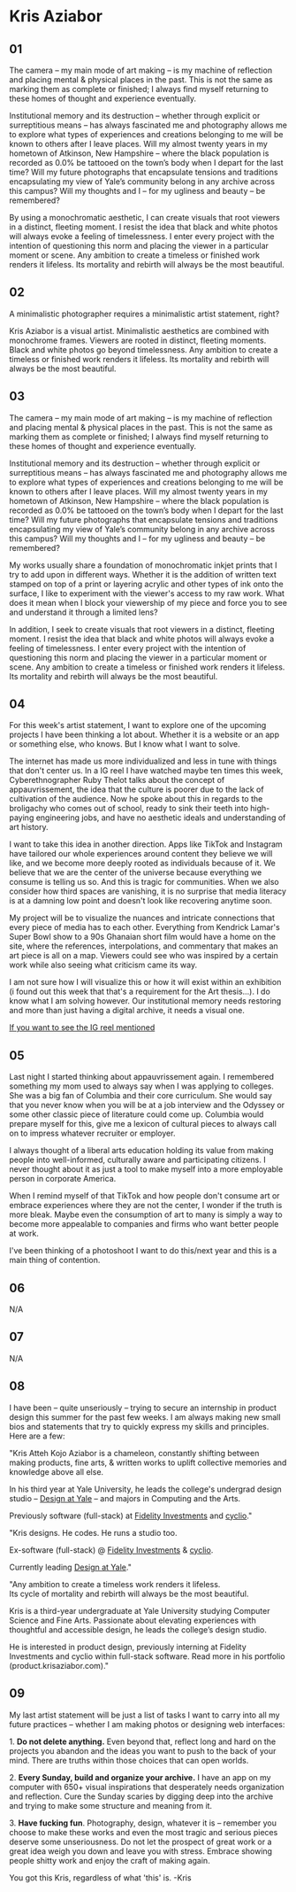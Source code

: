 # Kris Aziabor

## 01

The camera – my main mode of art making – is my machine of reflection and placing mental & physical places in the past. This is not the same as marking them as complete or finished; I always find myself returning to these homes of thought and experience eventually.

Institutional memory and its destruction – whether through explicit or surreptitious means – has always fascinated me and photography allows me to explore what types of experiences and creations belonging to me will be known to others after I leave places. Will my almost twenty years in my hometown of Atkinson, New Hampshire – where the black population is recorded as 0.0% be tattooed on the town’s body when I depart for the last time? Will my future photographs that encapsulate tensions and traditions encapsulating my view of Yale’s community belong in any archive across this campus? Will my thoughts and I – for my ugliness and beauty – be remembered?

By using a monochromatic aesthetic, I can create visuals that root viewers in a distinct, fleeting moment. I resist the idea that black and white photos will always evoke a feeling of timelessness. I enter every project with the intention of questioning this norm and placing the viewer in a particular moment or scene. Any ambition to create a timeless or finished work renders it lifeless. Its mortality and rebirth will always be the most beautiful.

## 02

A minimalistic photographer requires a minimalistic artist statement, right?

Kris Aziabor is a visual artist. Minimalistic aesthetics are combined with monochrome frames. Viewers are rooted in distinct, fleeting moments. Black and white photos go beyond timelessness. Any ambition to create a timeless or finished work renders it lifeless. Its mortality and rebirth will always be the most beautiful.

## 03

The camera – my main mode of art making – is my machine of reflection and placing mental & physical places in the past. This is not the same as marking them as complete or finished; I always find myself returning to these homes of thought and experience eventually.

Institutional memory and its destruction – whether through explicit or surreptitious means – has always fascinated me and photography allows me to explore what types of experiences and creations belonging to me will be known to others after I leave places. Will my almost twenty years in my hometown of Atkinson, New Hampshire – where the black population is recorded as 0.0% be tattooed on the town’s body when I depart for the last time? Will my future photographs that encapsulate tensions and traditions encapsulating my view of Yale’s community belong in any archive across this campus? Will my thoughts and I – for my ugliness and beauty – be remembered?

My works usually share a foundation of monochromatic inkjet prints that I try to add upon in different ways. Whether it is the addition of written text stamped on top of a print or layering acrylic and other types of ink onto the surface, I like to experiment with the viewer's access to my raw work. What does it mean when I block your viewership of my piece and force you to see and understand it through a limited lens?

In addition, I seek to create visuals that root viewers in a distinct, fleeting moment. I resist the idea that black and white photos will always evoke a feeling of timelessness. I enter every project with the intention of questioning this norm and placing the viewer in a particular moment or scene. Any ambition to create a timeless or finished work renders it lifeless. Its mortality and rebirth will always be the most beautiful.

## 04

For this week's artist statement, I want to explore one of the upcoming projects I have been thinking a lot about. Whether it is a website or an app or something else, who knows. But I know what I want to solve.

The internet has made us more individualized and less in tune with things that don't center us. In a IG reel I have watched maybe ten times this week, Cyberethnographer Ruby Thelot talks about the concept of appauvrissement, the idea that the culture is poorer due to the lack of cultivation of the audience. Now he spoke about this in regards to the broligachy who comes out of school, ready to sink their teeth into high-paying engineering jobs, and have no aesthetic ideals and understanding of art history.

I want to take this idea in another direction. Apps like TikTok and Instagram have tailored our whole experiences around content they believe we will like, and we become more deeply rooted as individuals because of it. We believe that we are the center of the universe because everything we consume is telling us so. And this is tragic for communities. When we also consider how third spaces are vanishing, it is no surprise that media literacy is at a damning low point and doesn't look like recovering anytime soon.

My project will be to visualize the nuances and intricate connections that every piece of media has to each other. Everything from Kendrick Lamar's Super Bowl show to a 90s Ghanaian short film would have a home on the site, where the references, interpolations, and commentary that makes an art piece is all on a map. Viewers could see who was inspired by a certain work while also seeing what criticism came its way.

I am not sure how I will visualize this or how it will exist within an exhibition (i found out this week that that's a requirement for the Art thesis...). I do know what I am solving however. Our institutional memory needs restoring and more than just having a digital archive, it needs a visual one.

[If you want to see the IG reel mentioned](https://www.instagram.com/reel/DCZQyBbRY_z/?igsh=N2dtM3N4eGQ1dDRi)

## 05

Last night I started thinking about appauvrissement again. I remembered something my mom used to always say when I was applying to colleges. She was a big fan of Columbia and their core curriculum. She would say that you never know when you will be at a job interview and the Odyssey or some other classic piece of literature could come up. Columbia would prepare myself for this, give me a lexicon of cultural pieces to always call on to impress whatever recruiter or employer.

I always thought of a liberal arts education holding its value from making people into well-informed, culturally aware and participating citizens. I never thought about it as just a tool to make myself into a more employable person in corporate America.

When I remind myself of that TikTok and how people don't consume art or embrace experiences where they are not the center, I wonder if the truth is more bleak. Maybe even the consumption of art to many is simply a way to become more appealable to companies and firms who want better people at work.

I've been thinking of a photoshoot I want to do this/next year and this is a main thing of contention.

## 06

N/A

## 07

N/A

## 08

I have been – quite unseriously – trying to secure an internship in product design this summer for the past few weeks. I am always making new small bios and statements that try to quickly express my skills and principles. Here are a few:

"Kris Atteh Kojo Aziabor is a chameleon, constantly shifting between making products, fine arts, & written works to uplift collective memories and knowledge above all else.

In his third year at Yale University, he leads the college's undergrad design studio – [Design at Yale](https://designatyale.com/) – and majors in Computing and the Arts.

Previously software (full-stack) at [Fidelity Investments](https://www.fidelity.com/) and [cyclio](https://cyclio.webflow.io/)."

"Kris designs. He codes. He runs a studio too.

Ex-software (full-stack) @ [Fidelity Investments](https://fidelity.com/) & [cyclio](https://cyclio.webflow.io/).

Currently leading [Design at Yale](https://designatyale.com/)."

"Any ambition to create a timeless work renders it lifeless.  
Its cycle of mortality and rebirth will always be the most beautiful.  
  
Kris is a third-year undergraduate at Yale University studying Computer Science and Fine Arts. Passionate about elevating experiences with thoughtful and accessible design, he leads the college’s design studio.  
  
He is interested in product design, previously interning at Fidelity Investments and cyclio within full-stack software. Read more in his portfolio (product.krisaziabor.com)."

## 09

My last artist statement will be just a list of tasks I want to carry into all my future practices – whether I am making photos or designing web interfaces:

1. **Do not delete anything.** Even beyond that, reflect long and hard on the projects you abandon and the ideas you want to push to the back of your mind. There are truths within those choices that can open worlds.

2. **Every Sunday, build and organize your archive.** I have an app on my computer with 650+ visual inspirations that desperately needs organization and reflection. Cure the Sunday scaries by digging deep into the archive and trying to make some structure and meaning from it.

3. **Have fucking fun**. Photography, design, whatever it is – remember you choose to make these works and even the most tragic and serious pieces deserve some unseriousness. Do not let the prospect of great work or a great idea weigh you down and leave you with stress. Embrace showing people shitty work and enjoy the craft of making again.

You got this Kris, regardless of what 'this' is. -Kris
